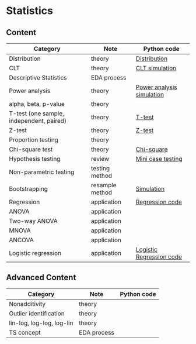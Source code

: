 # Statistics
## Content

| Category | Note | Python code                                                   |
| ----- | -------- | ------------------------------------------------------------ | 
| Distribution | theory  | [Distribution](https://colab.research.google.com/drive/1MnTBlZ7mPCKjx7hosv_KT8N9DRte32cy) |
| CLT | theory  | [CLT simulation](https://colab.research.google.com/drive/1o_aSTl96jkCshfYoQeuy7tkA3sWS-teG) |
| Descriptive Statistics | EDA process  |  |
| Power analysis | theory | [Power analysis simulation](https://colab.research.google.com/drive/1b_K8FPWl27wTTtLHYQZ50QvtDm4k_8Dv) |
| alpha, beta, p-value | theory |  |
| T-test (one sample, independent, paired) | theory | [T-test](https://colab.research.google.com/drive/1SZvx4nHuULazkCWNYycUTszFdFPkDFSS) |
| Z-test | theory  |[Z-test](https://colab.research.google.com/drive/1o8fpexDruEhbXjSQNkaUqDtWDt_ezxmL) |
| Proportion testing | theory  | |
| Chi-square test | theory  |[Chi-square](https://colab.research.google.com/drive/1thMwOKvFGyaBcw-Ujq7lYIvRRDRpnaol) |
| Hypothesis testing | review  |[Mini case testing](https://colab.research.google.com/drive/1d6KMfNWzYiCR0HkrW6-NVs5J5PNtJlUe) |
| Non-parametric testing | testing method  | |
| Bootstrapping | resample method  | [Simulation](https://colab.research.google.com/drive/1VJRvCmYkABLLlfaKmPqqgyVw8MUvn3Cn)|
| Regression | application  | [Regression code](https://colab.research.google.com/drive/1aQomsT8lsZHZBYgVu_1ICJJ6wnMiwWav) |
| ANOVA | application  |  |
| Two-way ANOVA | application  |  |
| MNOVA | application  |  |
| ANCOVA | application  |  |
| Logistic regression | application  | [Logistic Regression code](https://colab.research.google.com/drive/1jgHA00LzNWFPtA94Sb00x2lq3LBrPYFp) |

## Advanced Content

| Category | Note | Python code                                                   |
| ----- | -------- | ------------------------------------------------------------ | 
| Nonadditivity | theory  |  |
| Outlier identification | theory  |  |
| lin-log, log-log, log-lin | theory  |  |
| TS concept | EDA process  |  |



